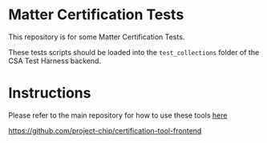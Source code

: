 <!--
 *
 * Copyright (c) 2023 Project CHIP Authors
 *
 * Licensed under the Apache License, Version 2.0 (the "License");
 * you may not use this file except in compliance with the License.
 * You may obtain a copy of the License at
 *
 * http://www.apache.org/licenses/LICENSE-2.0
 *
 * Unless required by applicable law or agreed to in writing, software
 * distributed under the License is distributed on an "AS IS" BASIS,
 * WITHOUT WARRANTIES OR CONDITIONS OF ANY KIND, either express or implied.
 * See the License for the specific language governing permissions and
 * limitations under the License.
-->

# Matter Certification Tests

This repository is for some Matter Certification Tests.

These tests scripts should be loaded into the `test_collections` folder of the CSA Test Harness backend.

# Instructions

Please refer to the main repository for how to use these tools [here](https://github.com/project-chip/certification-tool-frontend)

https://github.com/project-chip/certification-tool-frontend
